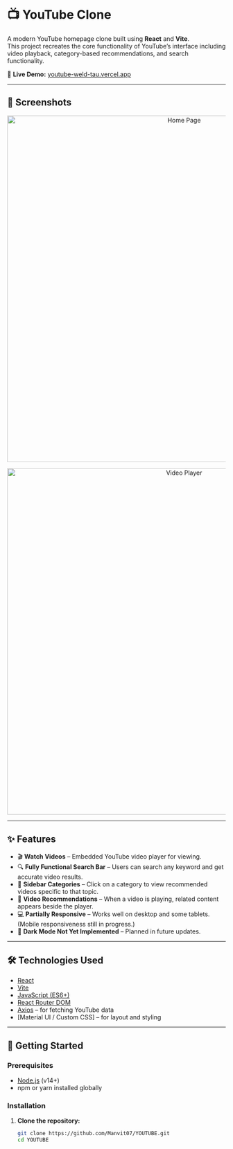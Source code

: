 # 📺 YouTube Clone

A modern YouTube homepage clone built using **React** and **Vite**.  
This project recreates the core functionality of YouTube’s interface including video playback, category-based recommendations, and search functionality.

🔗 **Live Demo:** [youtube-weld-tau.vercel.app](https://youtube-weld-tau.vercel.app)

---

## 📸 Screenshots

<!-- Replace the placeholders below with actual image links -->
<p align="center">
  <img src= "/assets/m1.png"
 alt="Home Page" width="800"/>
</p>

<p align="center">
  <img src="/assets/m2.png" alt="Video Player" width="800"/>
</p>

---

## ✨ Features

- 🎬 **Watch Videos** – Embedded YouTube video player for viewing.
- 🔍 **Fully Functional Search Bar** – Users can search any keyword and get accurate video results.
- 📂 **Sidebar Categories** – Click on a category to view recommended videos specific to that topic.
- 🧠 **Video Recommendations** – When a video is playing, related content appears beside the player.
- 💻 **Partially Responsive** – Works well on desktop and some tablets. (Mobile responsiveness still in progress.)
- 🚫 **Dark Mode Not Yet Implemented** – Planned in future updates.

---

## 🛠️ Technologies Used

- [React](https://reactjs.org/)
- [Vite](https://vitejs.dev/)
- [JavaScript (ES6+)](https://developer.mozilla.org/en-US/docs/Web/JavaScript)
- [React Router DOM](https://reactrouter.com/)
- [Axios](https://axios-http.com/) – for fetching YouTube data
- [Material UI / Custom CSS] – for layout and styling

---

## 🚀 Getting Started

### Prerequisites

- [Node.js](https://nodejs.org/) (v14+)
- npm or yarn installed globally

### Installation

1. **Clone the repository:**

   ```bash
   git clone https://github.com/Manvit07/YOUTUBE.git
   cd YOUTUBE
